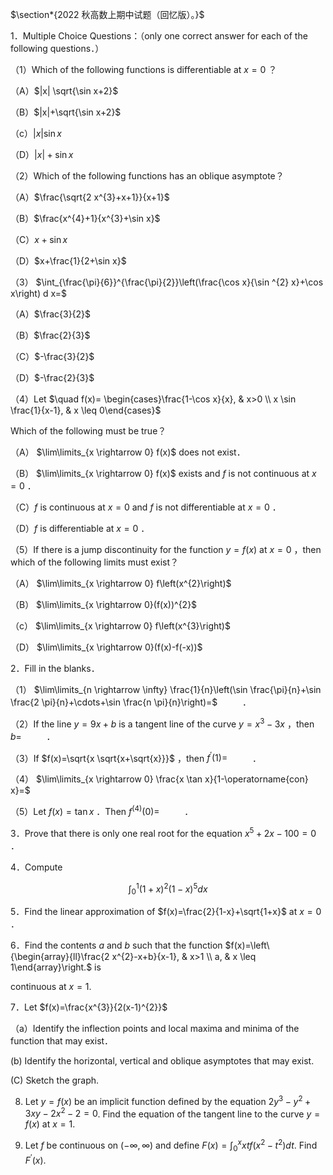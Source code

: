 $\section*{2022 秋高数上期中试题（回忆版）。}$


1．Multiple Choice Questions：（only one correct answer for each of the following questions．）

（1）Which of the following functions is differentiable at $x=0$ ？

（A）$|x| \sqrt{\sin x+2}$

（B）$|x|+\sqrt{\sin x+2}$

（c）$|x| \sin x$

（D）$|x|+\sin x$

（2）Which of the following functions has an oblique asymptote？

（A）$\frac{\sqrt{2 x^{3}+x+1}}{x+1}$

（B）$\frac{x^{4}+1}{x^{3}+\sin x}$

（C）$x+\sin x$

（D）$x+\frac{1}{2+\sin x}$

（3） $\int_{\frac{\pi}{6}}^{\frac{\pi}{2}}\left(\frac{\cos x}{\sin ^{2} x}+\cos x\right) d x=$

（A）$\frac{3}{2}$

（B）$\frac{2}{3}$

（C）$-\frac{3}{2}$

（D）$-\frac{2}{3}$

（4）Let $\quad f(x)= \begin{cases}\frac{1-\cos x}{x}, & x>0 \\ x \sin \frac{1}{x-1}, & x \leq 0\end{cases}$

Which of the following must be true？

（A） $\lim\limits_{x \rightarrow 0} f(x)$ does not exist．

（B） $\lim\limits_{x \rightarrow 0} f(x)$ exists and $f$ is not continuous at $x=0$ ．

（C）$f$ is continuous at $x=0$ and $f$ is not differentiable at $x=0$ ．

（D）$f$ is differentiable at $x=0$ ．

（5）If there is a jump discontinuity for the function $y=f(x)$ at $x=0$ ，then which of the following limits must exist？

（A） $\lim\limits_{x \rightarrow 0} f\left(x^{2}\right)$

（B） $\lim\limits_{x \rightarrow 0}(f(x))^{2}$

（c） $\lim\limits_{x \rightarrow 0} f\left(x^{3}\right)$

（D） $\lim\limits_{x \rightarrow 0}(f(x)-f(-x))$

2．Fill in the blanks．

（1） $\lim\limits_{n \rightarrow \infty} \frac{1}{n}\left(\sin \frac{\pi}{n}+\sin \frac{2 \pi}{n}+\cdots+\sin \frac{n \pi}{n}\right)=$ $\qquad$ ．

（2）If the line $y=9 x+b$ is a tangent line of the curve $y=x^{3}-3 x$ ，then $b=$ $\qquad$ ．

（3）If $f(x)=\sqrt{x \sqrt{x+\sqrt{x}}}$ ，then $f^{\prime}(1)=$ $\qquad$ ．

（4） $\lim\limits_{x \rightarrow 0} \frac{x \tan x}{1-\operatorname{con} x}=$ $\qquad$

（5）Let $f(x)=\tan x$ ．Then $f^{(4)}(0)=$ $\qquad$ ．

3．Prove that there is only one real root for the equation $x^{5}+2 x-100=0$ ．

4．Compute

$$
\int_{0}^{1}(1+x)^{2}(1-x)^{5} d x
$$

5．Find the linear approximation of $f(x)=\frac{2}{1-x}+\sqrt{1+x}$ at $x=0$ ．

6．Find the contents $a$ and $b$ such that the function $f(x)=\left\{\begin{array}{ll}\frac{2 x^{2}-x+b}{x-1}, & x>1 \\ a, & x \leq 1\end{array}\right.$ is

continuous at $x=1$.

7．Let $f(x)=\frac{x^{3}}{2(x-1)^{2}}$

（a）Identify the inflection points and local maxima and minima of the function that may exist．

(b) Identify the horizontal, vertical and oblique asymptotes that may exist.

(C) Sketch the graph.

8. Let $y=f(x)$ be an implicit function defined by the equation $2 y^{3}-y^{2}+3 x y-2 x^{2}-2=0$. Find the equation of the tangent line to the curve $y=f(x)$ at $x=1$.

9. Let $f$ be continuous on $(-\infty, \infty)$ and define $F(x)=\int_{0}^{x} x t f\left(x^{2}-t^{2}\right) d t$. Find $F^{\prime}(x)$.

